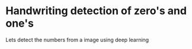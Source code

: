 # Handwriting detection of zero's and one's
Lets detect the numbers from a image using deep learning
